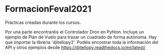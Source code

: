# FormacionFeval2021
Prácticas creadas durante los cursos.

Por una parte encontraréis el Controlador Dron en Pyhton. Incluye un ejemplo de Plan de Vuelo para trazar un cuadrado
de forma autónoma. 
Hay que importar la librería 'djitellopy2'. Podéis encontrar toda la información del API y otros ejemplos desde 
https://djitellopy.readthedocs.io/en/latest/


